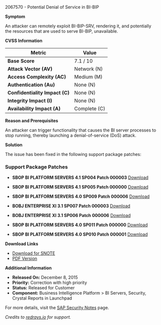 2067570 - Potential Denial of Service in BI-BIP

**Symptom**

An attacker can remotely exploit BI-BIP-SRV, rendering it, and potentially the resources that are used to serve BI-BIP, unavailable.

**CVSS Information**

| Metric                       | Value               |
|------------------------------|---------------------|
| **Base Score**               | 7.1 / 10            |
| **Attack Vector (AV)**       | Network (N)         |
| **Access Complexity (AC)**   | Medium (M)          |
| **Authentication (Au)**      | None (N)            |
| **Confidentiality Impact (C)** | None (N)        |
| **Integrity Impact (I)**     | None (N)            |
| **Availability Impact (A)**  | Complete (C)        |

**Reason and Prerequisites**

An attacker can trigger functionality that causes the BI server processes to stop running, thereby launching a denial-of-service (DoS) attack.

**Solution**

The issue has been fixed in the following support package patches:

### Support Package Patches

- **SBOP BI PLATFORM SERVERS 4.1 SP004 Patch 000003**
  [Download](https://me.sap.com/softwarecenter/template/products/_APP=00200682500000001943&_EVENT=DISPHIER&HEADER=Y&FUNCTIONBAR=N&EVENT=TREE&NE=NAVIGATE&ENR=67838200100200019009&V=MAINT)

- **SBOP BI PLATFORM SERVERS 4.1 SP005 Patch 000000**
  [Download](https://me.sap.com/softwarecenter/template/products/_APP=00200682500000001943&_EVENT=DISPHIER&HEADER=Y&FUNCTIONBAR=N&EVENT=TREE&NE=NAVIGATE&ENR=67838200100200019009&V=MAINT)

- **SBOP BI PLATFORM SERVERS 4.0 SP009 Patch 000006**
  [Download](https://me.sap.com/softwarecenter/template/products/_APP=00200682500000001943&_EVENT=DISPHIER&HEADER=Y&FUNCTIONBAR=N&EVENT=TREE&NE=NAVIGATE&ENR=01200314690200013179&V=MAINT)

- **BOBJ ENTERPRISE XI 3.1 SP007 Patch 000003**
  [Download](https://me.sap.com/softwarecenter/template/products/_APP=00200682500000001943&_EVENT=DISPHIER&HEADER=Y&FUNCTIONBAR=N&EVENT=TREE&NE=NAVIGATE&ENR=01200314690200010030&V=MAINT)

- **BOBJ ENTERPRISE XI 3.1 SP006 Patch 000006**
  [Download](https://me.sap.com/softwarecenter/template/products/_APP=00200682500000001943&_EVENT=DISPHIER&HEADER=Y&FUNCTIONBAR=N&EVENT=TREE&NE=NAVIGATE&ENR=01200314690200010030&V=MAINT)

- **SBOP BI PLATFORM SERVERS 4.0 SP011 Patch 000000**
  [Download](https://me.sap.com/softwarecenter/template/products/_APP=00200682500000001943&_EVENT=DISPHIER&HEADER=Y&FUNCTIONBAR=N&EVENT=TREE&NE=NAVIGATE&ENR=01200314690200013179&V=MAINT)

- **SBOP BI PLATFORM SERVERS 4.0 SP010 Patch 000001**
  [Download](https://me.sap.com/softwarecenter/template/products/_APP=00200682500000001943&_EVENT=DISPHIER&HEADER=Y&FUNCTIONBAR=N&EVENT=TREE&NE=NAVIGATE&ENR=01200314690200013179&V=MAINT)

**Download Links**

- [Download for SNOTE](https://notesdownloads.sap.com/note/0040000017943802017)
- [PDF Version](https://userapps.support.sap.com/sap/support/sfm/notes/print/0002067570?language=en-US&token=FDAB96F7C102D55C86B74FCC1D15D92D)

**Additional Information**

- **Released On:** December 8, 2015
- **Priority:** Correction with high priority
- **Status:** Released for Customer
- **Component:** Business Intelligence Platform > BI Servers, Security, Crystal Reports in Launchpad

For more details, visit the [SAP Security Notes](https://me.sap.com/securitynotes) page.

*Credits to [redrays.io](https://redrays.io) for support.*